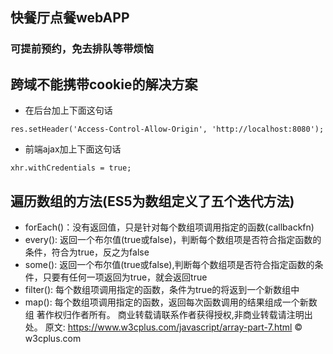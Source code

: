 ## 快餐厅点餐webAPP
### 可提前预约，免去排队等带烦恼


## 跨域不能携带cookie的解决方案
- 在后台加上下面这句话
```
res.setHeader('Access-Control-Allow-Origin', 'http://localhost:8080');
```
- 前端ajax加上下面这句话
```
xhr.withCredentials = true;
```

## 遍历数组的方法(ES5为数组定义了五个迭代方法)
- forEach()：没有返回值，只是针对每个数组项调用指定的函数(callbackfn)
- every(): 返回一个布尔值(true或false)，判断每个数组项是否符合指定函数的条件，符合为true，反之为false
- some(): 返回一个布尔值(true或false),判断每个数组项是否符合指定函数的条件，只要有任何一项返回为true，就会返回true
- filter(): 每个数组项调用指定的函数，条件为true的将返到一个新数组中
- map(): 每个数组项调用指定的函数，返回每次函数调用的结果组成一个新数组
著作权归作者所有。
商业转载请联系作者获得授权,非商业转载请注明出处。
原文: https://www.w3cplus.com/javascript/array-part-7.html © w3cplus.com
